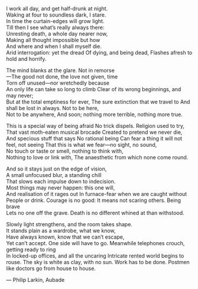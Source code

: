 
I work all day, and get half-drunk at night.  
Waking at four to soundless dark, I stare.  
In time the curtain-edges will grow light.  
Till then I see what’s really always there:  
Unresting death, a whole day nearer now,  
Making all thought impossible but how  
And where and when I shall myself die.  
Arid interrogation: yet the dread
Of dying, and being dead,
Flashes afresh to hold and horrify.

The mind blanks at the glare. Not in remorse  
—The good not done, the love not given, time  
Torn off unused—nor wretchedly because  
An only life can take so long to climb
Clear of its wrong beginnings, and may never;  
But at the total emptiness for ever,
The sure extinction that we travel to
And shall be lost in always. Not to be here,  
Not to be anywhere,
And soon; nothing more terrible, nothing more true.

This is a special way of being afraid
No trick dispels. Religion used to try,
That vast moth-eaten musical brocade
Created to pretend we never die,
And specious stuff that says No rational being
Can fear a thing it will not feel, not seeing
That this is what we fear—no sight, no sound,  
No touch or taste or smell, nothing to think with,  
Nothing to love or link with,
The anaesthetic from which none come round.

And so it stays just on the edge of vision,  
A small unfocused blur, a standing chill  
That slows each impulse down to indecision.  
Most things may never happen: this one will,  
And realisation of it rages out
In furnace-fear when we are caught without  
People or drink. Courage is no good:
It means not scaring others. Being brave  
Lets no one off the grave.
Death is no different whined at than withstood.

Slowly light strengthens, and the room takes shape.  
It stands plain as a wardrobe, what we know,  
Have always known, know that we can’t escape,  
Yet can’t accept. One side will have to go.
Meanwhile telephones crouch, getting ready to ring  
In locked-up offices, and all the uncaring
Intricate rented world begins to rouse.
The sky is white as clay, with no sun.
Work has to be done.
Postmen like doctors go from house to house.

— Philip Larkin, Aubade
